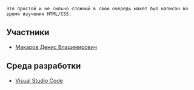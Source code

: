    Это простой и не сильно сложный в свою очередь макет был написан во время изучения HTML/CSS. 

## Участники

* [Макаров Денис Владимирович](https://vk.com/devilgone)

## Среда разработки

* [Visual Studio Code](https://code.visualstudio.com/Download)

